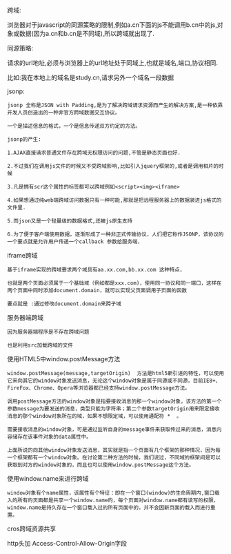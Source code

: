 跨域:

浏览器对于javascript的同源策略的限制,例如a.cn下面的js不能调用b.cn中的js,对象或数据(因为a.cn和b.cn是不同域),所以跨域就出现了.


同源策略:

请求的url地址,必须与浏览器上的url地址处于同域上,也就是域名,端口,协议相同.

比如:我在本地上的域名是study.cn,请求另外一个域名一段数据

jsonp:

	jsonp 全称是JSON with Padding,是为了解决跨域请求资源而产生的解决方案,是一种依靠开发人员创造出的一种非官方跨域数据交互协议。

	一个是描述信息的格式，一个是信息传递双方约定的方法。

	jsonp的产生:

	1.AJAX直接请求普通文件存在跨域无权限访问的问题,不管是静态页面也好.

	2.不过我们在调用js文件的时候又不受跨域影响,比如引入jquery框架的,或者是调用相片的时候

	3.凡是拥有scr这个属性的标签都可以跨域例如<script><img><iframe>

	4.如果想通过纯web端跨域访问数据只有一种可能,那就是把远程服务器上的数据装进js格式的文件里.

	5.而json又是一个轻量级的数据格式,还被js原生支持

	6.为了便于客户端使用数据，逐渐形成了一种非正式传输协议，人们把它称作JSONP，该协议的一个要点就是允许用户传递一个callback 参数给服务端，


iframe跨域

	
	基于iframe实现的跨域要求两个域具有aa.xx.com,bb.xx.com 这种特点，

	也就是两个页面必须属于一个基础域（例如都是xxx.com)，使用同一协议和同一端口，这样在两个页面中同时添加document.domain，就可以实现父页面调用子页面的函数

	要点就是 :通过修改document.domain来跨子域


服务器端跨域

	因为服务器端程序是不存在跨域问题

	也是利用src加载跨域的文件


使用HTML5中window.postMessage方法

	window.postMessage(message,targetOrigin)  方法是html5新引进的特性，可以使用它来向其它的window对象发送消息，无论这个window对象是属于同源或不同源，目前IE8+、FireFox、Chrome、Opera等浏览器都已经支持window.postMessage方法。

	调用postMessage方法的window对象是指要接收消息的那一个window对象，该方法的第一个参数message为要发送的消息，类型只能为字符串；第二个参数targetOrigin用来限定接收消息的那个window对象所在的域，如果不想限定域，可以使用通配符 *  。

	需要接收消息的window对象，可是通过监听自身的message事件来获取传过来的消息，消息内容储存在该事件对象的data属性中。

	上面所说的向其他window对象发送消息，其实就是指一个页面有几个框架的那种情况，因为每一个框架都有一个window对象。在讨论第二种方法的时候，我们说过，不同域的框架间是可以获取到对方的window对象的，而且也可以使用window.postMessage这个方法。


使用window.name来进行跨域

	window对象有个name属性，该属性有个特征：即在一个窗口(window)的生命周期内,窗口载入的所有的页面都是共享一个window.name的，每个页面对window.name都有读写的权限，window.name是持久存在一个窗口载入过的所有页面中的，并不会因新页面的载入而进行重置。


cros跨域资源共享

http头加 Access-Control-Allow-Origin字段